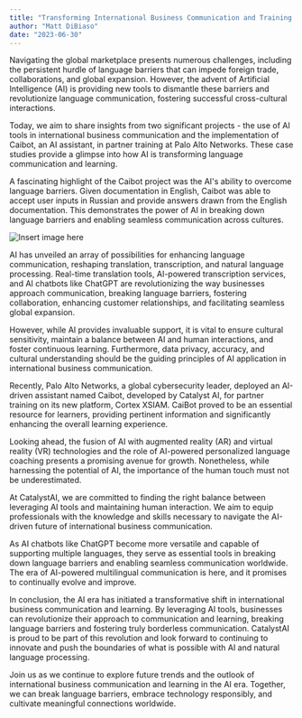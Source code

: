 ```yaml
---
title: "Transforming International Business Communication and Training with AI: The Success of Caibot"
author: "Matt DiBiaso"
date: "2023-06-30"
---
```


Navigating the global marketplace presents numerous challenges, including the persistent hurdle of language barriers that can impede foreign trade, collaborations, and global expansion. However, the advent of Artificial Intelligence (AI) is providing new tools to dismantle these barriers and revolutionize language communication, fostering successful cross-cultural interactions.

Today, we aim to share insights from two significant projects - the use of AI tools in international business communication and the implementation of Caibot, an AI assistant, in partner training at Palo Alto Networks. These case studies provide a glimpse into how AI is transforming language communication and learning.

A fascinating highlight of the Caibot project was the AI's ability to overcome language barriers. Given documentation in English, Caibot was able to accept user inputs in Russian and provide answers drawn from the English documentation. This demonstrates the power of AI in breaking down language barriers and enabling seamless communication across cultures.

![Insert image here](/path-to-your-image.jpg)

AI has unveiled an array of possibilities for enhancing language communication, reshaping translation, transcription, and natural language processing. Real-time translation tools, AI-powered transcription services, and AI chatbots like ChatGPT are revolutionizing the way businesses approach communication, breaking language barriers, fostering collaboration, enhancing customer relationships, and facilitating seamless global expansion.

However, while AI provides invaluable support, it is vital to ensure cultural sensitivity, maintain a balance between AI and human interactions, and foster continuous learning. Furthermore, data privacy, accuracy, and cultural understanding should be the guiding principles of AI application in international business communication.

Recently, Palo Alto Networks, a global cybersecurity leader, deployed an AI-driven assistant named Caibot, developed by Catalyst AI, for partner training on its new platform, Cortex XSIAM. CaiBot proved to be an essential resource for learners, providing pertinent information and significantly enhancing the overall learning experience.

Looking ahead, the fusion of AI with augmented reality (AR) and virtual reality (VR) technologies and the role of AI-powered personalized language coaching presents a promising avenue for growth. Nonetheless, while harnessing the potential of AI, the importance of the human touch must not be underestimated.

At CatalystAI, we are committed to finding the right balance between leveraging AI tools and maintaining human interaction. We aim to equip professionals with the knowledge and skills necessary to navigate the AI-driven future of international business communication.

As AI chatbots like ChatGPT become more versatile and capable of supporting multiple languages, they serve as essential tools in breaking down language barriers and enabling seamless communication worldwide. The era of AI-powered multilingual communication is here, and it promises to continually evolve and improve.

In conclusion, the AI era has initiated a transformative shift in international business communication and learning. By leveraging AI tools, businesses can revolutionize their approach to communication and learning, breaking language barriers and fostering truly borderless communication. CatalystAI is proud to be part of this revolution and look forward to continuing to innovate and push the boundaries of what is possible with AI and natural language processing.

Join us as we continue to explore future trends and the outlook of international business communication and learning in the AI era. Together, we can break language barriers, embrace technology responsibly, and cultivate meaningful connections worldwide.

